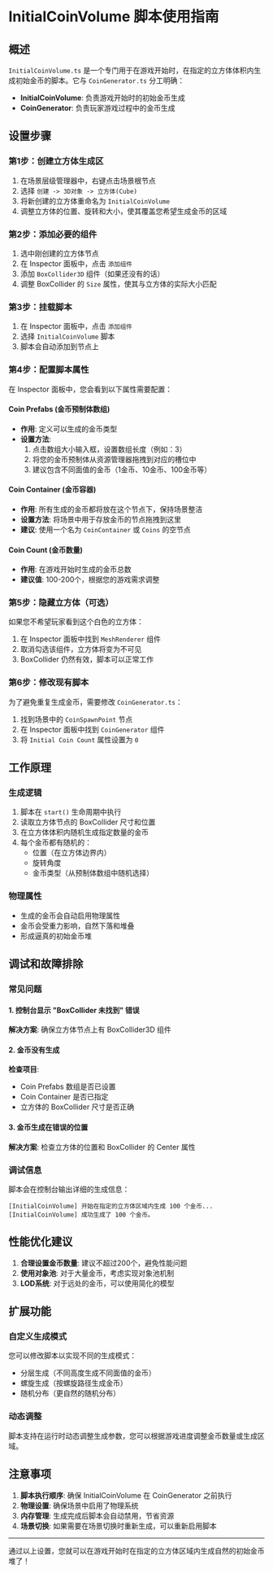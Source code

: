# InitialCoinVolume 脚本使用指南

## 概述
`InitialCoinVolume.ts` 是一个专门用于在游戏开始时，在指定的立方体体积内生成初始金币的脚本。它与 `CoinGenerator.ts` 分工明确：
- **InitialCoinVolume**: 负责游戏开始时的初始金币生成
- **CoinGenerator**: 负责玩家游戏过程中的金币生成

## 设置步骤

### 第1步：创建立方体生成区
1. 在场景层级管理器中，右键点击场景根节点
2. 选择 `创建 -> 3D对象 -> 立方体(Cube)`
3. 将新创建的立方体重命名为 `InitialCoinVolume`
4. 调整立方体的位置、旋转和大小，使其覆盖您希望生成金币的区域

### 第2步：添加必要的组件
1. 选中刚创建的立方体节点
2. 在 Inspector 面板中，点击 `添加组件`
3. 添加 `BoxCollider3D` 组件（如果还没有的话）
4. 调整 BoxCollider 的 `Size` 属性，使其与立方体的实际大小匹配

### 第3步：挂载脚本
1. 在 Inspector 面板中，点击 `添加组件`
2. 选择 `InitialCoinVolume` 脚本
3. 脚本会自动添加到节点上

### 第4步：配置脚本属性
在 Inspector 面板中，您会看到以下属性需要配置：

#### Coin Prefabs (金币预制体数组)
- **作用**: 定义可以生成的金币类型
- **设置方法**: 
  1. 点击数组大小输入框，设置数组长度（例如：3）
  2. 将您的金币预制体从资源管理器拖拽到对应的槽位中
  3. 建议包含不同面值的金币（1金币、10金币、100金币等）

#### Coin Container (金币容器)
- **作用**: 所有生成的金币都将放在这个节点下，保持场景整洁
- **设置方法**: 将场景中用于存放金币的节点拖拽到这里
- **建议**: 使用一个名为 `CoinContainer` 或 `Coins` 的空节点

#### Coin Count (金币数量)
- **作用**: 在游戏开始时生成的金币总数
- **建议值**: 100-200个，根据您的游戏需求调整

### 第5步：隐藏立方体（可选）
如果您不希望玩家看到这个白色的立方体：
1. 在 Inspector 面板中找到 `MeshRenderer` 组件
2. 取消勾选该组件，立方体将变为不可见
3. BoxCollider 仍然有效，脚本可以正常工作

### 第6步：修改现有脚本
为了避免重复生成金币，需要修改 `CoinGenerator.ts`：
1. 找到场景中的 `CoinSpawnPoint` 节点
2. 在 Inspector 面板中找到 `CoinGenerator` 组件
3. 将 `Initial Coin Count` 属性设置为 `0`

## 工作原理

### 生成逻辑
1. 脚本在 `start()` 生命周期中执行
2. 读取立方体节点的 BoxCollider 尺寸和位置
3. 在立方体体积内随机生成指定数量的金币
4. 每个金币都有随机的：
   - 位置（在立方体边界内）
   - 旋转角度
   - 金币类型（从预制体数组中随机选择）

### 物理属性
- 生成的金币会自动启用物理属性
- 金币会受重力影响，自然下落和堆叠
- 形成逼真的初始金币堆

## 调试和故障排除

### 常见问题

#### 1. 控制台显示 "BoxCollider 未找到" 错误
**解决方案**: 确保立方体节点上有 BoxCollider3D 组件

#### 2. 金币没有生成
**检查项目**:
- Coin Prefabs 数组是否已设置
- Coin Container 是否已指定
- 立方体的 BoxCollider 尺寸是否正确

#### 3. 金币生成在错误的位置
**解决方案**: 检查立方体的位置和 BoxCollider 的 Center 属性

### 调试信息
脚本会在控制台输出详细的生成信息：
```
[InitialCoinVolume] 开始在指定的立方体区域内生成 100 个金币...
[InitialCoinVolume] 成功生成了 100 个金币。
```

## 性能优化建议

1. **合理设置金币数量**: 建议不超过200个，避免性能问题
2. **使用对象池**: 对于大量金币，考虑实现对象池机制
3. **LOD系统**: 对于远处的金币，可以使用简化的模型

## 扩展功能

### 自定义生成模式
您可以修改脚本以实现不同的生成模式：
- 分层生成（不同高度生成不同面值的金币）
- 螺旋生成（按螺旋路径生成金币）
- 随机分布（更自然的随机分布）

### 动态调整
脚本支持在运行时动态调整生成参数，您可以根据游戏进度调整金币数量或生成区域。

## 注意事项

1. **脚本执行顺序**: 确保 InitialCoinVolume 在 CoinGenerator 之前执行
2. **物理设置**: 确保场景中启用了物理系统
3. **内存管理**: 生成完成后脚本会自动禁用，节省资源
4. **场景切换**: 如果需要在场景切换时重新生成，可以重新启用脚本

---

通过以上设置，您就可以在游戏开始时在指定的立方体区域内生成自然的初始金币堆了！
